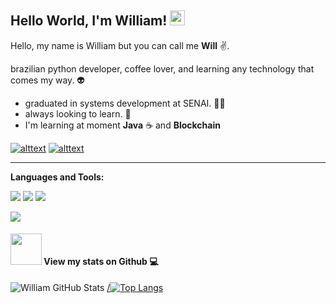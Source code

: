 ﻿## Hello World, I'm William!  <img src="https://github.com/TheDudeThatCode/TheDudeThatCode/blob/master/Assets/Earth.gif" width="24px">

Hello, my name is William but you can call me **Will** :v:. 
 
brazilian python developer, coffee lover,  and learning any technology that comes my way. 👽 

* graduated in systems development at SENAI. 👩‍🎓 
* always looking to learn. 💫 
*  I'm learning at moment **Java** ☕ and **Blockchain**


[![alttext](https://img.shields.io/badge/LinkedIn-0077B5?style=for-the-badge&logo=linkedin&logoColor=white`)](https://www.linkedin.com/in/williamjunqueira42/) [![alttext](  https://img.shields.io/badge/Instagram-E4405F?style=for-the-badge&logo=instagram&logoColor=white)](https://www.instagram.com/williamjunqueira/)

----

**Languages ​​and Tools:**


![](https://img.shields.io/badge/Python-FFD43B?style=for-the-badge&logo=python&logoColor=blue) ![](https://img.shields.io/badge/JavaScript-323330?style=for-the-badge&logo=javascript&logoColor=F7DF1E`) ![](https://img.shields.io/badge/GIT-E44C30?style=for-the-badge&logo=git&logoColor=white)

![](https://img.shields.io/badge/Microsoft_Excel-217346?style=for-the-badge&logo=microsoft-excel&logoColor=white`)





#### <img src="https://media.giphy.com/media/VgCDAzcKvsR6OM0uWg/giphy.gif" width="50"> View my stats on Github 💻
   
![William GitHub Stats](https://github-readme-stats.vercel.app/api?username=Williamjunqueira42&show_icons=true&theme=graywhite)
[/![Top Langs](https://github-readme-stats.vercel.app/api/top-langs/?username=williamjunqueira42&layout=compact)](https://github.com/anuraghazra/github-readme-stats)
